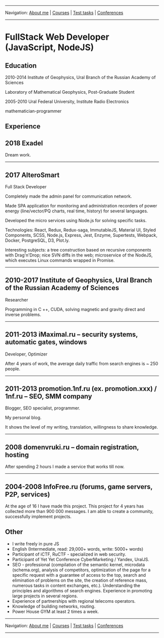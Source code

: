 
___
Navigation: 
[About me](README.md "My experience, skills") |
[Courses](COURSES.md "What am I learning?") |
[Test tasks](TESTS.md "I did this projects") |
[Conferences](CONFERENCES.md "Where could you see me?")
___


# FullStack Web Developer (JavaScript, NodeJS)

## Education

2010-2014
Institute of Geophysics, Ural Branch of the Russian Academy of Sciences

Laboratory of Mathematical Geophysics, Post-Graduate Student

2005-2010
Ural Federal University, Institute Radio Electronics

mathematician-programmer


## Experience

2018 Exadel
------

Dream work.
***

2017 AlteroSmart
------ 
Full Stack Developer

Completely made the admin panel for communication network.

Made SPA application for monitoring and administration recorders of power energy (line/vector/PQ charts, real time, history) for several languages.

Developed the micro services using Node.js for solving specific tasks.

Technologies: React, Redux, Redux-saga, ImmutableJS, Material UI, Styled Components, SCSS, Node.js, Express, Jest, Enzyme, Supertests, Webpack, Docker, PostgreSQL, D3, Plot.ly.

Interesting subjects: a tree construction based on recursive components with Drag'n'Drop; nice SVN diffs in the web; microservice of the NodeJS, which executes Linux commands wrapped in Promise.
   ***

2010-2017 Institute of Geophysics, Ural Branch of the Russian Academy of Sciences
------ 
Researcher

Programming in C ++, CUDA, solving magnetic and gravity direct and inverse problems.
***

2011-2013
iMaximal.ru – security systems, automatic gates, windows
------ 
Developer, Optimizer

After 4 years of work, the average daily traffic from search engines is ~ 250 people. 
***

2011-2013 promotion.1nf.ru (ex. promotion.xxx) / 1nf.ru – SEO, SMM company
------ 
Blogger, SEO specialist, programmer.

My personal blog.

It shows the level of my writing, translation, willingness to share knowledge. 
***

2008 domenvruki.ru – domain registration, hosting 
------ 
After spending 2 hours I made a service that works till now.
***

2004-2008 InfoFree.ru (forums, game servers, P2P, services)
------ 
At the age of 16 I have made this project. This project for 4 years
has collected more than 900 000 messages. I am able to create a community, successfully implement projects. 

## Other

* I write freely in pure JS
* English (Intermediate, read: 29,000+ words, write: 5000+ words)
* Participant of iCTF, RuCTF - specialized in web security.
* Participant of Yet Yet Conference CyberMarketing / Yandex, UralJS.
* SEO - professional (compilation of the semantic kernel, microdata (schema.org), analysis of competitors, optimization of the page for a specific request with a guarantee of access to the top, search and elimination of problems on the site, the creation of reference mass, numerous tasks in content exchanges, etc.). Understanding the principles and algorithms of search engines. Experience in promoting large projects in several regions.
* Experience of partnerships with regional telecoms operators.
* Knowledge of building networks, routing.
* Power House GYM at least 2 times a week.

___
Navigation: 
[About me](README.md "My experience, skills") |
[Courses](COURSES.md "What am I learning?") |
[Test tasks](TESTS.md "I did this projects") |
[Conferences](CONFERENCES.md "Where could you see me?")
___
